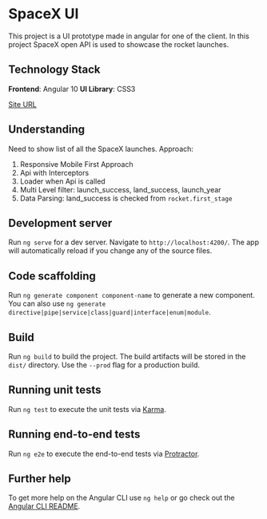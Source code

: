 # SpaceX UI
This project is a UI prototype made in angular for one of the client. In this project SpaceX open API is used to showcase the rocket launches.

## Technology Stack
**Frontend**: Angular 10
**UI Library**: CSS3

[Site URL](https://stoic-thompson-eb041f.netlify.app "Click here to navigate to Site")

## Understanding

Need to show list of all the SpaceX launches. Approach:
1. Responsive Mobile First Approach
2. Api with Interceptors
3. Loader when Api is called
4. Multi Level filter: launch_success, land_success, launch_year
5. Data Parsing: land_success is checked from `rocket.first_stage`



## Development server

Run `ng serve` for a dev server. Navigate to `http://localhost:4200/`. The app will automatically reload if you change any of the source files.

## Code scaffolding

Run `ng generate component component-name` to generate a new component. You can also use `ng generate directive|pipe|service|class|guard|interface|enum|module`.

## Build

Run `ng build` to build the project. The build artifacts will be stored in the `dist/` directory. Use the `--prod` flag for a production build.

## Running unit tests

Run `ng test` to execute the unit tests via [Karma](https://karma-runner.github.io).

## Running end-to-end tests

Run `ng e2e` to execute the end-to-end tests via [Protractor](http://www.protractortest.org/).

## Further help

To get more help on the Angular CLI use `ng help` or go check out the [Angular CLI README](https://github.com/angular/angular-cli/blob/master/README.md).

